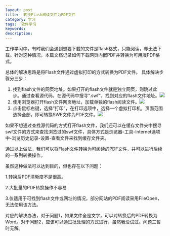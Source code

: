 ```yaml
---
layout: post
title:  转换Flash阅读文件为PDF文件
category: 学习
tags:  软件学习
keywords: 
description: 
---
```


工作学习中，有时我们会遇到想要下载的文件是flash格式，只能阅读，却无法下载。针对这种情况，本篇文档记录如何下载网页内嵌PDF并转换为可用版PDF格式。

总体的解决思路是将Flash文件通过虚拟打印的方式转换为PDF文件。
具体解决步骤分三步：

1. 找到flash文件的网页地址。如果打开的flash文件就是独立网页，则跳过此步。通过查看源代码，在源代码中搜寻".swf"，找到对应的flash文件地址。<img src="http://7xo51k.com1.z0.glb.clouddn.com/1%E6%9F%A5%E6%89%BEswf%E6%96%87%E4%BB%B6%E5%9C%B0%E5%9D%80.jpg"  >
1. 使用浏览器打开flash文件网页地址，加载单独的flash阅读文件。<img src="http://7xo51k.com1.z0.glb.clouddn.com/2%E5%8D%95%E7%8B%AC%E7%9A%84PDF%E6%B5%8F%E8%A7%88%E9%A1%B5%E9%9D%A2.jpg"  >
1. 点击鼠标右键，选择”打印”，在打印选项中，选择一个虚拟打印机，页面范围选择全部，即可转换SWF文件为PDF文件。<img src="http://7xo51k.com1.z0.glb.clouddn.com/3%E8%99%9A%E6%8B%9F%E6%89%93%E5%8D%B0%E6%9C%BA.jpg"  >

如果不想通过查找源代码的方式打开flash文件，我们还可以在缓存文件夹中搜寻swf文件的方式来查找浏览过的swf文件，具体方式是浏览器-工具-Internet选项中-浏览历史记录-设置-查看文件来找到缓存文件夹。

通过以上做法，我们可以将Flash文件转换为可阅读的PDF文件，并可以进行后续的一系列转换操作。

虽然这种做法可以达到目的，但也存在以下问题：

1.转换后PDF清晰度不是很高。

2.大批量的PDF转换操作不容易

3.仅适用于可找到flash文件或网址的情况，部分网站的PDF阅读采用FileOpen，无法使用该方法。

对应的解决办法，对于问题1，如果文件全是文字，可以对转换后的PDF转换为Word。对于问题2，应该可以通过批处理的方式进行，虽然我没试过。问题三暂时无解。

